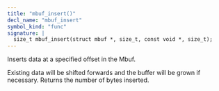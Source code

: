 ```yaml
---
title: "mbuf_insert()"
decl_name: "mbuf_insert"
symbol_kind: "func"
signature: |
  size_t mbuf_insert(struct mbuf *, size_t, const void *, size_t);
---
```


Inserts data at a specified offset in the Mbuf.

Existing data will be shifted forwards and the buffer will
be grown if necessary.
Returns the number of bytes inserted. 

